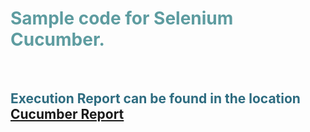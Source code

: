 <h1 style="color: #5e9ca0;">Sample code for Selenium Cucumber.</h1>
<p>&nbsp;</p>
<h2 style="color: #2e6c80;">Execution Report can be found in the location <a href="https://dipudan.github.io/SeleniumCucumber/cucumber-html-reports/overview-features.html">Cucumber Report</a></h2>
